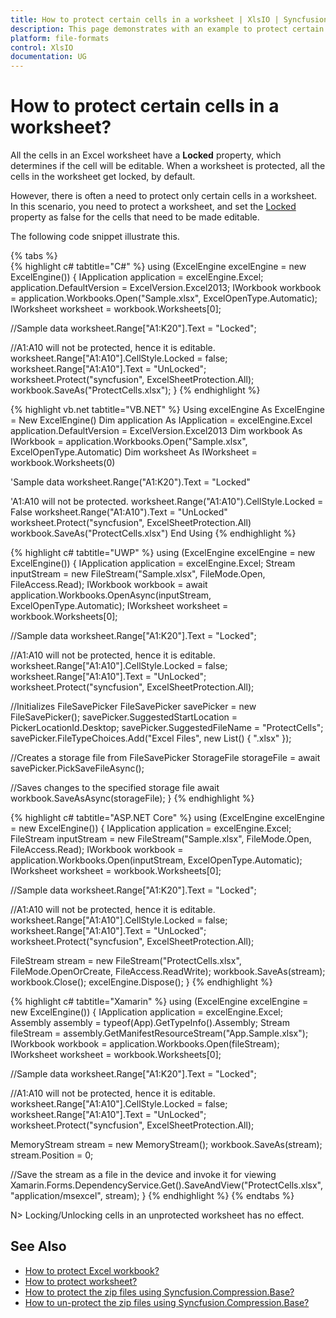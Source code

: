 ```yaml
---
title: How to protect certain cells in a worksheet | XlsIO | Syncfusion
description: This page demonstrates with an example to protect certain cells in a worksheet using Syncfusion .NET Excel library (XlsIO).
platform: file-formats
control: XlsIO
documentation: UG
---
```


# How to protect certain cells in a worksheet?

All the cells in an Excel worksheet have a **Locked** property, which determines if the cell will be editable. When a worksheet is protected, all the cells in the worksheet get locked, by default.

However, there is often a need to protect only certain cells in a worksheet. In this scenario, you need to protect a worksheet, and set the [Locked](https://help.syncfusion.com/cr/file-formats/Syncfusion.XlsIO.IExtendedFormat.html#Syncfusion_XlsIO_IExtendedFormat_Locked) property as false for the cells that need to be made editable. 

The following code snippet illustrate this.

{% tabs %}  
{% highlight c# tabtitle="C#" %}
using (ExcelEngine excelEngine = new ExcelEngine())
{
  IApplication application = excelEngine.Excel;
  application.DefaultVersion = ExcelVersion.Excel2013;
  IWorkbook workbook = application.Workbooks.Open("Sample.xlsx", ExcelOpenType.Automatic);
  IWorksheet worksheet = workbook.Worksheets[0];

  //Sample data
  worksheet.Range["A1:K20"].Text = "Locked";

  //A1:A10 will not be protected, hence it is editable.
  worksheet.Range["A1:A10"].CellStyle.Locked = false;
  worksheet.Range["A1:A10"].Text = "UnLocked";
  worksheet.Protect("syncfusion", ExcelSheetProtection.All);
  workbook.SaveAs("ProtectCells.xlsx");
}
{% endhighlight %}

{% highlight vb.net tabtitle="VB.NET" %}
Using excelEngine As ExcelEngine = New ExcelEngine()
  Dim application As IApplication = excelEngine.Excel
  application.DefaultVersion = ExcelVersion.Excel2013
  Dim workbook As IWorkbook = application.Workbooks.Open("Sample.xlsx", ExcelOpenType.Automatic)
  Dim worksheet As IWorksheet = workbook.Worksheets(0)

  'Sample data
  worksheet.Range("A1:K20").Text = "Locked"

  'A1:A10 will not be protected.
  worksheet.Range("A1:A10").CellStyle.Locked = False
  worksheet.Range("A1:A10").Text = "UnLocked"
  worksheet.Protect("syncfusion", ExcelSheetProtection.All)
  workbook.SaveAs("ProtectCells.xlsx")
End Using
{% endhighlight %}

{% highlight c# tabtitle="UWP" %}
using (ExcelEngine excelEngine = new ExcelEngine())
{
  IApplication application = excelEngine.Excel;
  Stream inputStream = new FileStream("Sample.xlsx", FileMode.Open, FileAccess.Read);
  IWorkbook workbook = await application.Workbooks.OpenAsync(inputStream, ExcelOpenType.Automatic);
  IWorksheet worksheet = workbook.Worksheets[0];

  //Sample data
  worksheet.Range["A1:K20"].Text = "Locked";

  //A1:A10 will not be protected, hence it is editable.
  worksheet.Range["A1:A10"].CellStyle.Locked = false;
  worksheet.Range["A1:A10"].Text = "UnLocked";
  worksheet.Protect("syncfusion", ExcelSheetProtection.All);

  //Initializes FileSavePicker
  FileSavePicker savePicker = new FileSavePicker();
  savePicker.SuggestedStartLocation = PickerLocationId.Desktop;
  savePicker.SuggestedFileName = "ProtectCells";
  savePicker.FileTypeChoices.Add("Excel Files", new List<string>() { ".xlsx" });

  //Creates a storage file from FileSavePicker
  StorageFile storageFile = await savePicker.PickSaveFileAsync();

  //Saves changes to the specified storage file
  await workbook.SaveAsAsync(storageFile);
}
{% endhighlight %}

{% highlight c# tabtitle="ASP.NET Core" %}
using (ExcelEngine excelEngine = new ExcelEngine())
{
  IApplication application = excelEngine.Excel;
  FileStream inputStream = new FileStream("Sample.xlsx", FileMode.Open, FileAccess.Read);
  IWorkbook workbook = application.Workbooks.Open(inputStream, ExcelOpenType.Automatic);
  IWorksheet worksheet = workbook.Worksheets[0];

  //Sample data
  worksheet.Range["A1:K20"].Text = "Locked";

  //A1:A10 will not be protected, hence it is editable.
  worksheet.Range["A1:A10"].CellStyle.Locked = false;
  worksheet.Range["A1:A10"].Text = "UnLocked";
  worksheet.Protect("syncfusion", ExcelSheetProtection.All);

  FileStream stream = new FileStream("ProtectCells.xlsx", FileMode.OpenOrCreate, FileAccess.ReadWrite);
  workbook.SaveAs(stream);
  workbook.Close();
  excelEngine.Dispose();
}
{% endhighlight %}

{% highlight c# tabtitle="Xamarin" %}
using (ExcelEngine excelEngine = new ExcelEngine())
{
  IApplication application = excelEngine.Excel;
  Assembly assembly = typeof(App).GetTypeInfo().Assembly;
  Stream fileStream = assembly.GetManifestResourceStream("App.Sample.xlsx");
  IWorkbook workbook = application.Workbooks.Open(fileStream);
  IWorksheet worksheet = workbook.Worksheets[0];

  //Sample data
  worksheet.Range["A1:K20"].Text = "Locked";

  //A1:A10 will not be protected, hence it is editable.
  worksheet.Range["A1:A10"].CellStyle.Locked = false;
  worksheet.Range["A1:A10"].Text = "UnLocked";
  worksheet.Protect("syncfusion", ExcelSheetProtection.All);

  MemoryStream stream = new MemoryStream();
  workbook.SaveAs(stream);
  stream.Position = 0;

  //Save the stream as a file in the device and invoke it for viewing
  Xamarin.Forms.DependencyService.Get<ISave>().SaveAndView("ProtectCells.xlsx", "application/msexcel", stream);
}
{% endhighlight %}
{% endtabs %}  

N> Locking/Unlocking cells in an unprotected worksheet has no effect.

## See Also

* [How to protect Excel workbook?](https://help.syncfusion.com/file-formats/xlsio/migrate-from-office-automation-to-syncfusion-xlsio/protect-excel-workbook)
* [How to protect worksheet?](https://help.syncfusion.com/file-formats/xlsio/security#protect-worksheet)
* [How to protect the zip files using Syncfusion.Compression.Base?](https://help.syncfusion.com/file-formats/xlsio/faqs/how-to-protect-the-zip-files-using-syncfusion-compression-base)
* [How to un-protect the zip files using Syncfusion.Compression.Base?](https://help.syncfusion.com/file-formats/xlsio/faqs/how-to-un-protect-the-zip-files-using-syncfusion-compression-base)